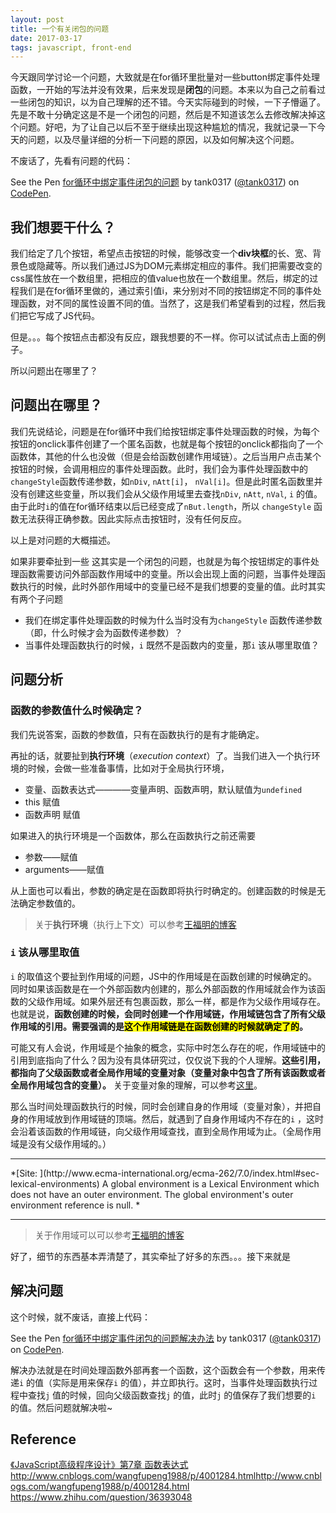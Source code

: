 ```yaml
---
layout: post
title: 一个有关闭包的问题
date: 2017-03-17
tags: javascript, front-end
---    
```


今天跟同学讨论一个问题，大致就是在for循环里批量对一些button绑定事件处理函数，一开始的写法并没有效果，后来发现是**闭包**的问题。本来以为自己之前看过一些闭包的知识，以为自己理解的还不错。今天实际碰到的时候，一下子懵逼了。先是不敢十分确定这是不是一个闭包的问题，然后是不知道该怎么去修改解决掉这个问题。好吧，为了让自己以后不至于继续出现这种尴尬的情况，我就记录一下今天的问题，以及尽量详细的分析一下问题的原因，以及如何解决这个问题。

不废话了，先看有问题的代码：    

<p data-height="265" data-theme-id="0" data-slug-hash="gmXpyr" data-default-tab="js,result" data-user="tank0317" data-embed-version="2" data-pen-title="for循环中绑定事件闭包的问题" class="codepen">See the Pen <a href="http://codepen.io/tank0317/pen/gmXpyr/">for循环中绑定事件闭包的问题</a> by tank0317 (<a href="http://codepen.io/tank0317">@tank0317</a>) on <a href="http://codepen.io">CodePen</a>.</p>
<script async src="https://production-assets.codepen.io/assets/embed/ei.js"></script>

## 我们想要干什么？

我们给定了几个按钮，希望点击按钮的时候，能够改变一个**div块框**的长、宽、背景色或隐藏等。所以我们通过JS为DOM元素绑定相应的事件。我们把需要改变的css属性放在一个数组里，把相应的值value也放在一个数组里。然后，绑定的过程我们是在for循环里做的，通过索引值i，来分别对不同的按钮绑定不同的事件处理函数，对不同的属性设置不同的值。当然了，这是我们希望看到的过程，然后我们把它写成了JS代码。

但是。。。每个按钮点击都没有反应，跟我想要的不一样。你可以试试点击上面的例子。

所以问题出在哪里了？

## 问题出在哪里？

我们先说结论，问题是在for循环中我们给按钮绑定事件处理函数的时候，为每个按钮的onclick事件创建了一个匿名函数，也就是每个按钮的onclick都指向了一个函数体，其他的什么也没做（但是会给函数创建作用域链）。之后当用户点击某个按钮的时候，会调用相应的事件处理函数。此时，我们会为事件处理函数中的`changeStyle`函数传递参数，如`nDiv`, `nAtt[i]`， `nVal[i]`。但是此时匿名函数里并没有创建这些变量，所以我们会从父级作用域里去查找`nDiv`, `nAtt`,  `nVal`, `i` 的值。由于此时`i`的值在for循环结束以后已经变成了`nBut.length`，所以 `changeStyle` 函数无法获得正确参数。因此实际点击按钮时，没有任何反应。

以上是对问题的大概描述。

如果非要牵扯到一些
这其实是一个闭包的问题，也就是为每个按钮绑定的事件处理函数需要访问外部函数作用域中的变量。所以会出现上面的问题，当事件处理函数执行的时候，此时外部作用域中的变量已经不是我们想要的变量的值。此时其实有两个子问题

* 我们在绑定事件处理函数的时候为什么当时没有为`changeStyle` 函数传递参数（即，什么时候才会为函数传递参数）？
*  当事件处理函数执行的时候，`i` 既然不是函数内的变量，那`i` 该从哪里取值？ 

## 问题分析

### 函数的参数值什么时候确定？

我们先说答案，函数的参数值，只有在函数执行的是有才能确定。

再扯的话，就要扯到**执行环境**（*execution context*）了。当我们进入一个执行环境的时候，会做一些准备事情，比如对于全局执行环境，

 * 变量、函数表达式————变量声明、函数声明，默认赋值为`undefined` 
 * this 赋值
 * 函数声明 赋值

如果进入的执行环境是一个函数体，那么在函数执行之前还需要

* 参数——赋值
* arguments——赋值

从上面也可以看出，参数的确定是在函数即将执行时确定的。创建函数的时候是无法确定参数值的。

> 关于**执行环境**（执行上下文）可以参考[王福明的博客](http://www.cnblogs.com/wangfupeng1988/p/3986420.html)    

### `i` 该从哪里取值   

`i` 的取值这个要扯到作用域的问题，JS中的作用域是在函数创建的时候确定的。同时如果该函数是在一个外部函数内创建的，那么外部函数的作用域就会作为该函数的父级作用域。如果外层还有包裹函数，那么一样，都是作为父级作用域存在。也就是说，**函数创建的时候，会同时创建一个作用域链，作用域链包含了所有父级作用域的引用。需要强调的是<mark>这个作用域链是在函数创建的时候就确定了的</mark>。** 

可能又有人会说，作用域是个抽象的概念，实际中时怎么存在的呢，作用域链中的引用到底指向了什么？因为没有具体研究过，仅仅说下我的个人理解。**这些引用，都指向了父级函数或者全局作用域的变量对象（变量对象中包含了所有该函数或者全局作用域包含的变量）。** 关于变量对象的理解，可以参考[这里](https://www.zhihu.com/question/36393048)。

那么当时间处理函数执行的时候，同时会创建自身的作用域（变量对象），并把自身的作用域放到作用域链的顶端。然后，就遇到了自身作用域内不存在的`i` ，这时会沿着该函数的作用域链，向父级作用域查找，直到全局作用域为止。（全局作用域是没有父级作用域的。）

<hr>
*[Site: ](http://www.ecma-international.org/ecma-262/7.0/index.html#sec-lexical-environments) A global environment is a Lexical Environment which does not have an outer environment. The global environment's outer environment reference is null. *     
<hr>

> 关于作用域可以可以参考[王福明的博客](http://www.cnblogs.com/wangfupeng1988/p/3991151.html)       

好了，细节的东西基本弄清楚了，其实牵扯了好多的东西。。。接下来就是

## 解决问题 

这个时候，就不废话，直接上代码：
<p data-height="265" data-theme-id="0" data-slug-hash="QpOxvN" data-default-tab="js,result" data-user="tank0317" data-embed-version="2" data-pen-title="for循环中绑定事件闭包的问题解决办法" class="codepen">See the Pen <a href="http://codepen.io/tank0317/pen/QpOxvN/">for循环中绑定事件闭包的问题解决办法</a> by tank0317 (<a href="http://codepen.io/tank0317">@tank0317</a>) on <a href="http://codepen.io">CodePen</a>.</p>
<script async src="https://production-assets.codepen.io/assets/embed/ei.js"></script>

解决办法就是在时间处理函数外部再套一个函数，这个函数会有一个参数，用来传递`i` 的值（实际是用来保存`i` 的值），并立即执行。这时，当事件处理函数执行过程中查找`j` 值的时候，回向父级函数查找`j` 的值，此时`j` 的值保存了我们想要的`i` 的值。然后问题就解决啦~  


## Reference 
[《JavaScript高级程序设计》第7章 函数表达式]()   
<http://www.cnblogs.com/wangfupeng1988/p/4001284.htmlhttp://www.cnblogs.com/wangfupeng1988/p/4001284.html>
<https://www.zhihu.com/question/36393048>
